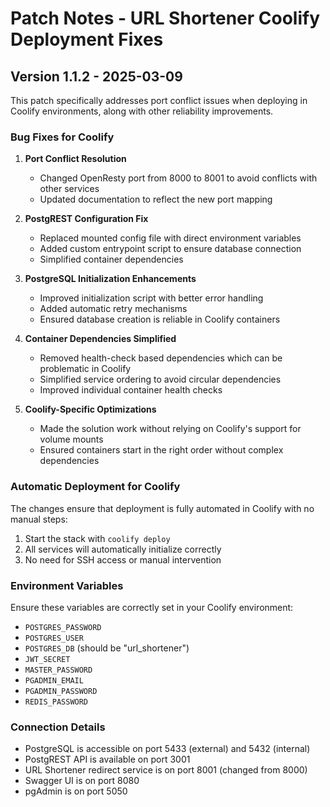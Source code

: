 # Patch Notes - URL Shortener Coolify Deployment Fixes

## Version 1.1.2 - 2025-03-09

This patch specifically addresses port conflict issues when deploying in Coolify environments, along with other reliability improvements.

### Bug Fixes for Coolify

1. **Port Conflict Resolution**
   - Changed OpenResty port from 8000 to 8001 to avoid conflicts with other services
   - Updated documentation to reflect the new port mapping

2. **PostgREST Configuration Fix**
   - Replaced mounted config file with direct environment variables
   - Added custom entrypoint script to ensure database connection
   - Simplified container dependencies

3. **PostgreSQL Initialization Enhancements**
   - Improved initialization script with better error handling
   - Added automatic retry mechanisms
   - Ensured database creation is reliable in Coolify containers

4. **Container Dependencies Simplified**
   - Removed health-check based dependencies which can be problematic in Coolify
   - Simplified service ordering to avoid circular dependencies
   - Improved individual container health checks

5. **Coolify-Specific Optimizations**
   - Made the solution work without relying on Coolify's support for volume mounts
   - Ensured containers start in the right order without complex dependencies

### Automatic Deployment for Coolify

The changes ensure that deployment is fully automated in Coolify with no manual steps:

1. Start the stack with `coolify deploy`
2. All services will automatically initialize correctly
3. No need for SSH access or manual intervention

### Environment Variables

Ensure these variables are correctly set in your Coolify environment:

- `POSTGRES_PASSWORD`
- `POSTGRES_USER`  
- `POSTGRES_DB` (should be "url_shortener")
- `JWT_SECRET`
- `MASTER_PASSWORD`
- `PGADMIN_EMAIL`
- `PGADMIN_PASSWORD`
- `REDIS_PASSWORD`

### Connection Details

- PostgreSQL is accessible on port 5433 (external) and 5432 (internal)
- PostgREST API is available on port 3001
- URL Shortener redirect service is on port 8001 (changed from 8000)
- Swagger UI is on port 8080
- pgAdmin is on port 5050 